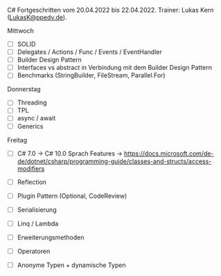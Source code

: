 C# Fortgeschritten vom 20.04.2022 bis 22.04.2022. Trainer: Lukas Kern (LukasK@ppedv.de).

Mittwoch 

- [ ] SOLID
- [ ] Delegates / Actions / Func / Events / EventHandler
- [ ] Builder Design Pattern
- [ ] Interfaces vs abstract in Verbindung mit dem Builder Design Pattern
- [ ] Benchmarks (StringBuilder, FileStream, Parallel.For)

Donnerstag

- [ ] Threading
- [ ] TPL
- [ ] async / await
- [ ] Generics

Freitag

- [ ] C# 7.0 -> C# 10.0 Sprach Features
		-> https://docs.microsoft.com/de-de/dotnet/csharp/programming-guide/classes-and-structs/access-modifiers
- [ ] Reflection
- [ ] Plugin Pattern (Optional, CodeReview)
- [ ] Serialisierung
- [ ] Linq / Lambda 
- [ ] Erweiterungsmethoden  
- [ ] Operatoren
- [ ] Anonyme Typen + dynamische Typen













